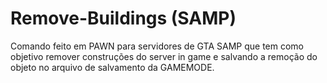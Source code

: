 # Remove-Buildings (SAMP)
Comando feito em PAWN para servidores de GTA SAMP que tem como objetivo remover construções do server in game e salvando a remoção do objeto no arquivo de salvamento da GAMEMODE.
